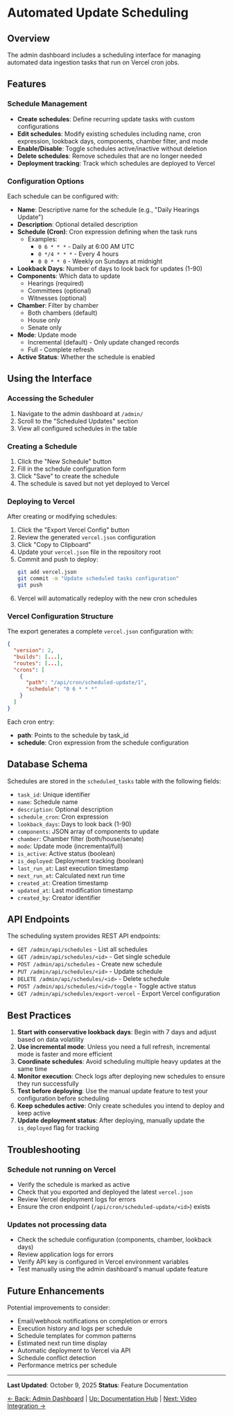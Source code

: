 # Automated Update Scheduling

## Overview

The admin dashboard includes a scheduling interface for managing automated data ingestion tasks that run on Vercel cron jobs.

## Features

### Schedule Management
- **Create schedules**: Define recurring update tasks with custom configurations
- **Edit schedules**: Modify existing schedules including name, cron expression, lookback days, components, chamber filter, and mode
- **Enable/Disable**: Toggle schedules active/inactive without deletion
- **Delete schedules**: Remove schedules that are no longer needed
- **Deployment tracking**: Track which schedules are deployed to Vercel

### Configuration Options

Each schedule can be configured with:

- **Name**: Descriptive name for the schedule (e.g., "Daily Hearings Update")
- **Description**: Optional detailed description
- **Schedule (Cron)**: Cron expression defining when the task runs
  - Examples:
    - `0 6 * * *` - Daily at 6:00 AM UTC
    - `0 */4 * * *` - Every 4 hours
    - `0 0 * * 0` - Weekly on Sundays at midnight
- **Lookback Days**: Number of days to look back for updates (1-90)
- **Components**: Which data to update
  - Hearings (required)
  - Committees (optional)
  - Witnesses (optional)
- **Chamber**: Filter by chamber
  - Both chambers (default)
  - House only
  - Senate only
- **Mode**: Update mode
  - Incremental (default) - Only update changed records
  - Full - Complete refresh
- **Active Status**: Whether the schedule is enabled

## Using the Interface

### Accessing the Scheduler

1. Navigate to the admin dashboard at `/admin/`
2. Scroll to the "Scheduled Updates" section
3. View all configured schedules in the table

### Creating a Schedule

1. Click the "New Schedule" button
2. Fill in the schedule configuration form
3. Click "Save" to create the schedule
4. The schedule is saved but not yet deployed to Vercel

### Deploying to Vercel

After creating or modifying schedules:

1. Click the "Export Vercel Config" button
2. Review the generated `vercel.json` configuration
3. Click "Copy to Clipboard"
4. Update your `vercel.json` file in the repository root
5. Commit and push to deploy:
   ```bash
   git add vercel.json
   git commit -m "Update scheduled tasks configuration"
   git push
   ```
6. Vercel will automatically redeploy with the new cron schedules

### Vercel Configuration Structure

The export generates a complete `vercel.json` configuration with:

```json
{
  "version": 2,
  "builds": [...],
  "routes": [...],
  "crons": [
    {
      "path": "/api/cron/scheduled-update/1",
      "schedule": "0 6 * * *"
    }
  ]
}
```

Each cron entry:
- **path**: Points to the schedule by task_id
- **schedule**: Cron expression from the schedule configuration

## Database Schema

Schedules are stored in the `scheduled_tasks` table with the following fields:

- `task_id`: Unique identifier
- `name`: Schedule name
- `description`: Optional description
- `schedule_cron`: Cron expression
- `lookback_days`: Days to look back (1-90)
- `components`: JSON array of components to update
- `chamber`: Chamber filter (both/house/senate)
- `mode`: Update mode (incremental/full)
- `is_active`: Active status (boolean)
- `is_deployed`: Deployment tracking (boolean)
- `last_run_at`: Last execution timestamp
- `next_run_at`: Calculated next run time
- `created_at`: Creation timestamp
- `updated_at`: Last modification timestamp
- `created_by`: Creator identifier

## API Endpoints

The scheduling system provides REST API endpoints:

- `GET /admin/api/schedules` - List all schedules
- `GET /admin/api/schedules/<id>` - Get single schedule
- `POST /admin/api/schedules` - Create new schedule
- `PUT /admin/api/schedules/<id>` - Update schedule
- `DELETE /admin/api/schedules/<id>` - Delete schedule
- `POST /admin/api/schedules/<id>/toggle` - Toggle active status
- `GET /admin/api/schedules/export-vercel` - Export Vercel configuration

## Best Practices

1. **Start with conservative lookback days**: Begin with 7 days and adjust based on data volatility
2. **Use incremental mode**: Unless you need a full refresh, incremental mode is faster and more efficient
3. **Coordinate schedules**: Avoid scheduling multiple heavy updates at the same time
4. **Monitor execution**: Check logs after deploying new schedules to ensure they run successfully
5. **Test before deploying**: Use the manual update feature to test your configuration before scheduling
6. **Keep schedules active**: Only create schedules you intend to deploy and keep active
7. **Update deployment status**: After deploying, manually update the `is_deployed` flag for tracking

## Troubleshooting

### Schedule not running on Vercel
- Verify the schedule is marked as active
- Check that you exported and deployed the latest `vercel.json`
- Review Vercel deployment logs for errors
- Ensure the cron endpoint (`/api/cron/scheduled-update/<id>`) exists

### Updates not processing data
- Check the schedule configuration (components, chamber, lookback days)
- Review application logs for errors
- Verify API key is configured in Vercel environment variables
- Test manually using the admin dashboard's manual update feature

## Future Enhancements

Potential improvements to consider:

- Email/webhook notifications on completion or errors
- Execution history and logs per schedule
- Schedule templates for common patterns
- Estimated next run time display
- Automatic deployment to Vercel via API
- Schedule conflict detection
- Performance metrics per schedule

---

**Last Updated**: October 9, 2025
**Status**: Feature Documentation

[← Back: Admin Dashboard](admin-dashboard.md) | [Up: Documentation Hub](../README.md) | [Next: Video Integration →](video-integration.md)
